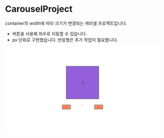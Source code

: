 # CarouselProject

container의 width에 따라 크기가 변경되는 캐러셀 프로젝트입니다.

- 버튼을 사용해 좌우로 이동할 수 있습니다.
- px 단위로 구현했습니다. 반응형은 추가 작업이 필요합니다.

![](/preview.gif)
